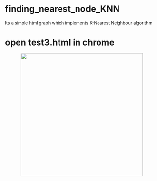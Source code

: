 # finding_nearest_node_KNN
Its a simple html graph which implements K-Nearest Neighbour algorithm


# open test3.html in chrome


<div align="center">
    <img src="/home/pavan/Pictures/ss.png" width="400px"</img> 
</div>

